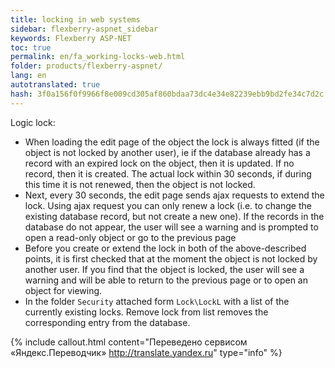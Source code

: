 ```yaml
--- 
title: locking in web systems 
sidebar: flexberry-aspnet_sidebar 
keywords: Flexberry ASP-NET 
toc: true 
permalink: en/fa_working-locks-web.html 
folder: products/flexberry-aspnet/ 
lang: en 
autotranslated: true 
hash: 3f0a156f0f9966f8e009cd305af860bdaa73dc4e34e82239ebb9bd2fe34c7d2c 
--- 
```


Logic lock: 

* When loading the edit page of the object the lock is always fitted (if the object is not locked by another user), ie if the database already has a record with an expired lock on the object, then it is updated. If no record, then it is created. The actual lock within 30 seconds, if during this time it is not renewed, then the object is not locked. 
* Next, every 30 seconds, the edit page sends ajax requests to extend the lock. Using ajax request you can only renew a lock (i.e. to change the existing database record, but not create a new one). If the records in the database do not appear, the user will see a warning and is prompted to open a read-only object or go to the previous page 
* Before you create or extend the lock in both of the above-described points, it is first checked that at the moment the object is not locked by another user. If you find that the object is locked, the user will see a warning and will be able to return to the previous page or to open an object for viewing. 
* In the folder `Security` attached form `Lock\LockL` with a list of the currently existing locks. Remove lock from list removes the corresponding entry from the database.


{% include callout.html content="Переведено сервисом «Яндекс.Переводчик» <http://translate.yandex.ru>" type="info" %}